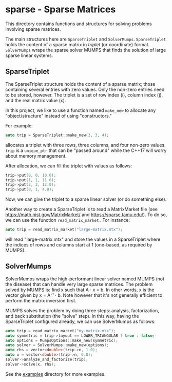 # sparse - Sparse Matrices

This directory contains functions and structures for solving problems involving sparse matrices.

The main structures here are `SparseTriplet` and `SolverMumps`. `SparseTriplet` holds the content of a sparse matrix in _triplet_ (or coordinate) format. `SolverMumps` wraps the sparse solver MUMPS that finds the solution of large sparse linear systems.

## SparseTriplet

The SparseTriplet structure holds the content of a sparse matrix; those containing several entries with zero values. Only the non-zero entries need to be stored, however. The triplet is a set of row index (i), column index (j), and the real matrix value (x).

In this project, we like to use a function named `make_new` to allocate any "object/structure" instead of using "constructors."

For example:

```c++
auto trip = SparseTriplet::make_new(3, 3, 4);
```

allocates a triplet with three rows, three columns, and four non-zero values. `trip` is a `unique_ptr` that can be "passed around" while the C++17 will worry about memory management.

After allocation, we can fill the triplet with values as follows:

```c++
trip->put(0, 0, 10.0);
trip->put(1, 1, 11.0);
trip->put(2, 2, 12.0);
trip->put(0, 1, 4.0);
```

Now, we can give the triplet to a sparse linear solver (or do something else).

Another way to create a SparseTriplet is to read a MatrixMarket file (see https://math.nist.gov/MatrixMarket/ and https://sparse.tamu.edu/). To do so, we can use the function `read_matrix_market.` For instance:

```c++
auto trip = read_matrix_market("large-matrix.mtx");
```

will read "large-matrix.mtx" and store the values in a SparseTriplet where the indices of rows and columns start at 1 (one-based, as required by MUMPS).

## SolverMumps

SolverMumps wraps the high-performant linear solver named MUMPS (not the disease) that can handle very large sparse matrices. The problem solved by MUMPS is: find x such that A ⋅ x = b. In other words, x is the vector given by x = A⁻¹ ⋅ b. Note however that it's not generally efficient to perform the matrix inversion first.

MUMPS solves the problem by doing three steps: analysis, factorization, and back substitution (the "solve" step). In this way, having the SparseTriplet configured already, we can use SolverMumps as follows:

```c++
auto trip = read_matrix_market("my-matrix.mtx");
auto symmetric = trip->layout == LOWER_TRIANGULAR ? true : false;
auto options = MumpsOptions::make_new(symmetric);
auto solver = SolverMumps::make_new(options);
auto rhs = vector<double>(trip->n, 1.0);
auto x = vector<double>(trip->n, 0.0);
solver->analyze_and_factorize(trip);
solver->solve(x, rhs);
```

See the [examples](https://github.com/cpmech/laclib/tree/main/examples) directory for more examples.
